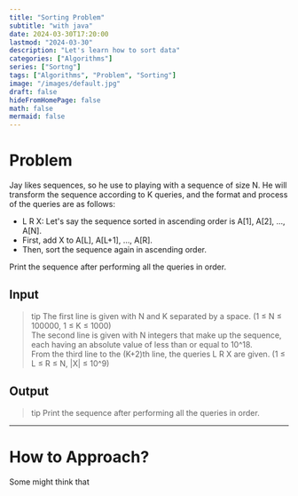```yaml
---
title: "Sorting Problem"
subtitle: "with java"
date: 2024-03-30T17:20:00
lastmod: "2024-03-30"
description: "Let's learn how to sort data"
categories: ["Algorithms"]
series: ["Sortng"]
tags: ["Algorithms", "Problem", "Sorting"]
image: "/images/default.jpg"
draft: false
hideFromHomePage: false
math: false
mermaid: false
---
```


# Problem

Jay likes sequences, so he use to playing with a sequence of size N. He will transform the sequence according to K queries, and the format and process of the queries are as follows:  

- L R X: Let's say the sequence sorted in ascending order is A[1], A[2], …, A[N]. 
- First, add X to A[L], A[L+1], …, A[R]. 
- Then, sort the sequence again in ascending order.  
   
Print the sequence after performing all the queries in order.
<!--more-->

## Input  


> tip
> The first line is given with N and K separated by a space. (1 ≤ N ≤ 100000, 1 ≤ K ≤ 1000)  
> The second line is given with N integers that make up the sequence, each having an absolute value of less than or equal to 10^18.  
> From the third line to the (K+2)th line, the queries L R X are given. (1 ≤ L ≤ R ≤ N, |X| ≤ 10^9)


## Output  


> tip
> Print the sequence after performing all the queries in order.

---
# How to Approach?  
Some might think that 
